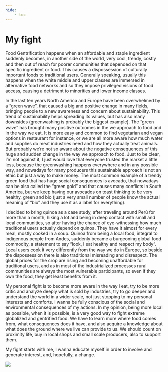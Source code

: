 ```yaml
---
hide:
    - toc
---
```


# My fight

Food Gentrification happens when an affordable and staple ingredient suddenly becomes, in another side of the world, very cool, trendy, costly and then out of reach for poorer communities that depended on that specific ingredient or food. This causes a dispossession of culturally important foods to traditional users.
Generally speaking, usually this happens when the white middle and upper classes are immersed in alternative food networks and so they impose privileged visions of food access, causing a detriment to minorities and lower income classes.

In the last ten years North America and Europe have been overwhelmed by a “green wave”, that caused a big and positive change in many fields, bringing people to a new awareness and concern about sustainability. This trend of sustainability helps spreading its values, but has also many downsides (greenwashing is probably the biggest example).
The “green wave” has brought many positive outcomes in the we approach to food and in the way we eat. It is more easy and common to find vegetarian and vegan options in restaurant for instance, or we are all more aware how much water and supplies do meat industries need and how they actually treat animals. But probably we’re not so aware about the negative consequences of this huge and sudden change in the way we approach to food.
Just to be clear, I’m not against it, I just would love that everyone trusted the market a little less, because the greenwashing happens everywhere and in any possible way, and nowadays for many producers this sustainable approach is not an ethic but just a way to make money.
The most common example of a trendy green food that has huge social consequences is avocado, that nowadays can be also called the “green gold” and that causes many conflicts in South America, but we keep having our avocados on toast thinking to be very healthy, green and bio (just a very small number of people know the actual meaning of “bio” and they use it as a label for everything).

I decided to bring quinoa as a case study, after traveling around Perù for more than a month, hiking a lot and being in deep contact with small and local communities, so after having the chance of eye-witnessing how much traditional users actually depend on quinoa. They have it almost for every meal, mostly cooked in a soup.
Quinoa from being a local food, integral to indigenous people from Andes, suddenly became a burgeoning global food commodity, a statement to say “look, I eat healthy and respect my body”.
Local users cook it very differently from the way we do in Europe, so beside the dispossession there is also traditional misreading and disrespect.
The global prices for the crop are rising and becoming unaffordable for traditional users, and as in most of the industrialized processes rural communities are always the most vulnerable participants, so even if they own the food, they get least benefits from it.

My personal fight is to become more aware in the way I eat, try to be more critic and analyze deeply what is sold by industries, try to go deeper and understand the world in a wider scale, not just stopping to my personal interests and comforts. I wanna be fully conscious of the social and environmental consequences of my actions.
In my opinion, being more local as possible, when it is possible, is a very good way to fight extreme globalized and gentrified food. We have to learn more where food comes from, what consequences does it have, and also acquire a knowledge about what does the ground where we live can provide to us. We should count on proximity life, buy in local shops and small scale producers, also to support them.

My fight starts with me, I wanna educate myself in order to involve and generate interest, and, hopefully, a change.


![](../images/my_fight/quinoa.jpg)
